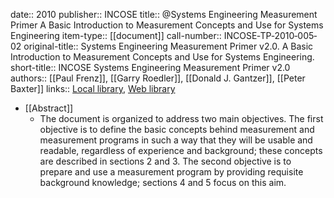 date:: 2010
publisher:: INCOSE
title:: @Systems Engineering Measurement Primer A Basic Introduction to Measurement Concepts and Use for Systems Engineering
item-type:: [[document]]
call-number:: INCOSE‐TP‐2010‐005‐02
original-title:: Systems Engineering Measurement Primer  v2.0. A Basic Introduction to Measurement Concepts and Use for Systems Engineering.
short-title:: INCOSE Systems Engineering Measurement Primer v2.0
authors:: [[Paul Frenz]], [[Garry Roedler]], [[Donald J. Gantzer]], [[Peter Baxter]]
links:: [Local library](zotero://select/library/items/MSDWA8GN), [Web library](https://www.zotero.org/users/6520516/items/MSDWA8GN)

- [[Abstract]]
	- The document is organized to address two main objectives. The first objective is to define the basic concepts behind measurement and measurement programs in such a way that they will be usable and readable, regardless of experience and background; 
	  these concepts are described in sections 2 and 3. The second objective is to prepare and use a measurement program by providing requisite background knowledge; 
	  sections 4 and 5 focus on this aim.